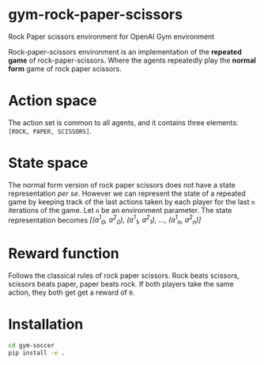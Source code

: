 # gym-rock-paper-scissors
Rock Paper scissors environment for OpenAI Gym environment

Rock-paper-scissors environment is an implementation of the **repeated game** of rock-paper-scissors. Where the agents repeatedly play the **normal form** game of rock paper scissors.

# Action space

The action set is common to all agents, and it contains three elements: `[ROCK, PAPER, SCISSORS]`.

# State space

The normal form version of rock paper scissors does not have a state representation *per se*. However we can represent the state of a repeated game by keeping track of the last actions taken by each player for the last `n` iterations of the game. Let `n` be an environment parameter. The state representation becomes *[(a<sup>1</sup><sub>0</sub>, a<sup>2</sup><sub>0</sub>), (a<sup>1</sup><sub>1</sub>, a<sup>2</sup><sub>1</sub>), ..., (a<sup>1</sup><sub>n</sub>, a<sup>2</sup><sub>n</sub>)]*

# Reward function

Follows the classical rules of rock paper scissors. Rock beats scissors, scissors beats paper, paper beats rock. If both players take the same action, they both get get a reward of `0`.

# Installation

```bash
cd gym-soccer
pip install -e .
```
